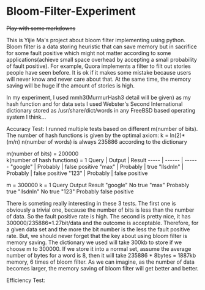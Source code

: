 Bloom-Filter-Experiment
=======================

~~Play with some markdowns~~

This is Yijie Ma's project about bloom filter implementing using python. Bloom filter is a data storing heuristic that can save memory
but in sacrifice for some fault positive which might not matter according to some applications(achieve small space overhead
by accepting a small probability of fault positive). For example, Quora implements a filter to filt out stories people have
seen before. It is ok if it makes some mistake because users will never know and never care about that. At the same time, the
memory saving will be huge if the amount of stories is high. 

In my experiment, I used mmh3(MurmurHash3 detail will be given) as my hash function and for data sets I used Webster's Second 
International dictionary stored as /usr/share/dict/words in any FreeBSD based operating system I think...

Accuracy Test:
I runned multiple tests based on different m(number of bits).
The number of hash functions is given by the optimal axiom: k = ln(2)* (m/n)
n(number of words) is always 235886 according to the dictionary

m(number of bits) = 200000	  
k(number of hash functions) = 1
Query | Output | Result
----- | ------ | ------
"google" | Probably | false positive
"max" | Probably | true
"llsdnln" | Probably | false positive
"123" | Probably | false positive

m = 300000
k = 1
 Query          Output          Result
"google"          No             true
"max"          Probably          true
"llsdnln"         No             true
"123"          Probably      false positive

There is someting really interesting in these 3 tests. The first one is obviously a trivial one, because the number of bits is
less than the number of data. So the fault positive rate is high. The second is pretty nice, it has 300000/235886=1.27bit/data
and the outcome is acceptable. Therefore, for a given data set and the more the bit number is the less the fault positive rate.
But, we should never forget that the key about using bloom filter is memory saving. The dictionary we used will take 300kb to
store if we choose m to 300000. If we store it into a normal set, assume the average number of bytes for a word is 8, then it
will take 235886 * 8bytes = 1887kb memory, 6 times of bloom filter. As we can imagine, as the number of data becomes larger,
the memory saving of bloom filter will get better and better.

 

Efficiency Test:

